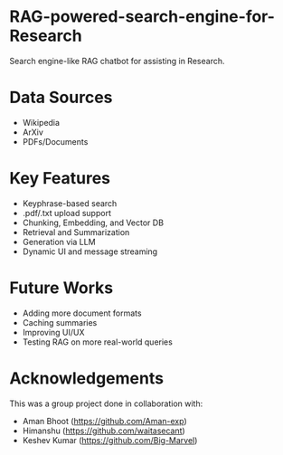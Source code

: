 # RAG-powered-search-engine-for-Research
Search engine-like RAG chatbot for assisting in Research.

# Data Sources
- Wikipedia
- ArXiv
- PDFs/Documents

# Key Features
- Keyphrase-based search
- .pdf/.txt upload support
- Chunking, Embedding, and Vector DB
- Retrieval and Summarization
- Generation via LLM
- Dynamic UI and message streaming

# Future Works
- Adding more document formats
- Caching summaries
- Improving UI/UX
- Testing RAG on more real-world queries

# Acknowledgements
This was a group project done in collaboration with:

- Aman Bhoot (https://github.com/Aman-exp)
- Himanshu (https://github.com/waitasecant)
- Keshev Kumar (https://github.com/Big-Marvel)


 
